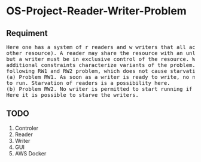 # OS-Project-Reader-Writer-Problem
<h2>Requiment</h2>
<pre>Here one has a system of r readers and w writers that all access a common database (or some
other resource). A reader may share the resource with an unlimited number of other readers,
but a writer must be in exclusive control of the resource. We call this the RW problem. Two
additional constraints characterize variants of the problem. Find a solution to each of the
following RW1 and RW2 problem, which does not cause starvation of readers and writers.
(a) Problem RW1. As soon as a writer is ready to write, no new reader should get permission
to run. Starvation of readers is a possibility here.
(b) Problem RW2. No writer is permitted to start running if there are any waiting readers.
Here it is possible to starve the writers.
</pre>
<h2>TODO</h2>
<ol>
<li>Controler</li>
<li>Reader</li>
<li>Writer</li>
<li>GUI</li>
<li>AWS Docker</li>
</ol>
